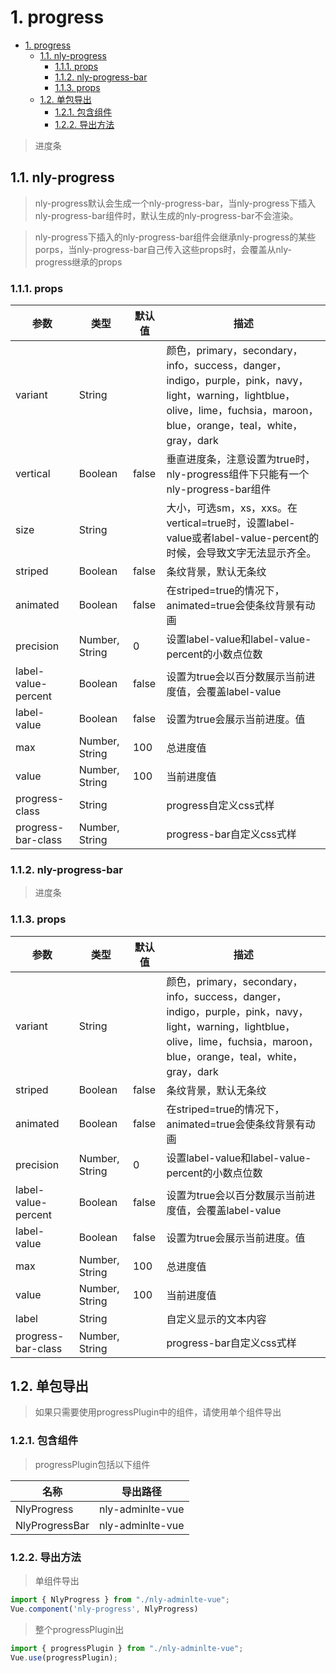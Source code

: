 # 1. progress 
<!-- TOC -->

- [1. progress](#1-progress)
    - [1.1. nly-progress](#11-nly-progress)
        - [1.1.1. props](#111-props)
        - [1.1.2. nly-progress-bar](#112-nly-progress-bar)
        - [1.1.3. props](#113-props)
    - [1.2. 单包导出](#12-单包导出)
        - [1.2.1. 包含组件](#121-包含组件)
        - [1.2.2. 导出方法](#122-导出方法)

<!-- /TOC -->
> 进度条

## 1.1. nly-progress

> nly-progress默认会生成一个nly-progress-bar，当nly-progress下插入nly-progress-bar组件时，默认生成的nly-progress-bar不会渲染。

> nly-progress下插入的nly-progress-bar组件会继承nly-progress的某些porps，当nly-progress-bar自己传入这些props时，会覆盖从nly-progress继承的props

### 1.1.1. props

参数 | 类型 |  默认值 | 描述
-|-|-|-
variant | String | | 颜色，primary，secondary，info，success，danger，indigo，purple，pink，navy，light，warning，lightblue，olive，lime，fuchsia，maroon，blue，orange，teal，white，gray，dark
vertical | Boolean | false | 垂直进度条，注意设置为true时，nly-progress组件下只能有一个nly-progress-bar组件
size | String |  | 大小，可选sm，xs，xxs。在vertical=true时，设置label-value或者label-value-percent的时候，会导致文字无法显示齐全。
striped | Boolean | false | 条纹背景，默认无条纹
animated | Boolean | false | 在striped=true的情况下，animated=true会使条纹背景有动画
precision | Number, String | 0 | 设置label-value和label-value-percent的小数点位数
label-value-percent | Boolean | false | 设置为true会以百分数展示当前进度值，会覆盖label-value
label-value | Boolean | false | 设置为true会展示当前进度。值
max | Number, String | 100 | 总进度值
value | Number, String | 100 | 当前进度值
progress-class | String |  | progress自定义css式样
progress-bar-class | Number, String |  | progress-bar自定义css式样

### 1.1.2. nly-progress-bar

> 进度条

### 1.1.3. props

参数 | 类型 |  默认值 | 描述
-|-|-|-
variant | String | | 颜色，primary，secondary，info，success，danger，indigo，purple，pink，navy，light，warning，lightblue，olive，lime，fuchsia，maroon，blue，orange，teal，white，gray，dark
striped | Boolean | false | 条纹背景，默认无条纹
animated | Boolean | false | 在striped=true的情况下，animated=true会使条纹背景有动画
precision | Number, String | 0 | 设置label-value和label-value-percent的小数点位数
label-value-percent | Boolean | false | 设置为true会以百分数展示当前进度值，会覆盖label-value
label-value | Boolean | false | 设置为true会展示当前进度。值
max | Number, String | 100 | 总进度值
value | Number, String | 100 | 当前进度值
label | String |  | 自定义显示的文本内容
progress-bar-class | Number, String |  | progress-bar自定义css式样

## 1.2. 单包导出

> 如果只需要使用progressPlugin中的组件，请使用单个组件导出

### 1.2.1. 包含组件

> progressPlugin包括以下组件

名称 | 导出路径
-|-
NlyProgress | nly-adminlte-vue
NlyProgressBar | nly-adminlte-vue

### 1.2.2. 导出方法

> 单组件导出

```js
import { NlyProgress } from "./nly-adminlte-vue";
Vue.component('nly-progress', NlyProgress)
```

> 整个progressPlugin出

```js
import { progressPlugin } from "./nly-adminlte-vue";
Vue.use(progressPlugin);
```
